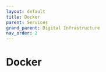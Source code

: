 ```yaml
---
layout: default
title: Docker
parent: Services
grand_parent: Digital Infrastructure
nav_order: 2
---
```


# Docker
